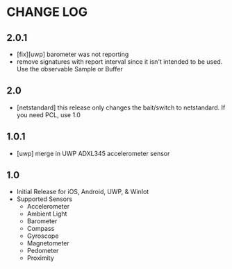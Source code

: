 # CHANGE LOG

## 2.0.1
* [fix][uwp] barometer was not reporting
* remove signatures with report interval since it isn't intended to be used.  Use the observable Sample or Buffer

## 2.0
* [netstandard] this release only changes the bait/switch to netstandard.  If you need PCL, use 1.0

## 1.0.1
* [uwp] merge in UWP ADXL345 accelerometer sensor

## 1.0
* Initial Release for iOS, Android, UWP, & WinIot
* Supported Sensors
  * Accelerometer
  * Ambient Light
  * Barometer
  * Compass
  * Gyroscope
  * Magnetometer
  * Pedometer
  * Proximity